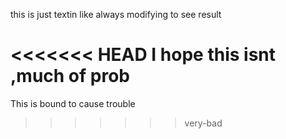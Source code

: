 this is just textin like always
modifying to see result

<<<<<<< HEAD
I hope this isnt ,much of prob
=======
This is bound to cause trouble 
>>>>>>> very-bad
